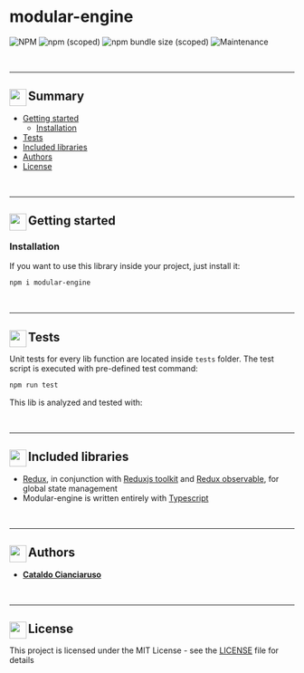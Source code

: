 # modular-engine

![NPM](https://img.shields.io/npm/l/modular-engine?label=License&style=for-the-badge)
![npm (scoped)](https://img.shields.io/npm/v/modular-engine?color=orange%20&label=Latest%20version&style=for-the-badge&logo=npm)
![npm bundle size (scoped)](https://img.shields.io/bundlephobia/min/modular-engine?label=Package%20size&style=for-the-badge&logo=npm)
![Maintenance](https://img.shields.io/maintenance/yes/2025?label=Maintained&style=for-the-badge)

<br>

---

## Summary<img align="left" alt="" src="https://user-images.githubusercontent.com/47371276/153879131-3e4416a4-b3fd-4208-beee-ccf672345bcc.png" width="30"/>

- [Getting started](#getting-started)
  - [Installation](#installation)
- [Tests](#tests)
- [Included libraries](#included-libraries)
- [Authors](#authors)
- [License](#license)

<br>

---

## Getting started<img src="https://user-images.githubusercontent.com/47371276/154059478-c044b278-5ef4-4036-8113-a18531e35194.svg" align="left" width="30" />

### Installation

If you want to use this library inside your project, just install it:

```sh
npm i modular-engine
```

<br>

---

## Tests<img align="left" alt="" src="https://user-images.githubusercontent.com/47371276/153876497-124aa299-63d9-46bf-a090-6d53a7417f4d.png" width="30"/>

Unit tests for every lib function are located inside `tests` folder. The test script is executed with pre-defined test command:

```sh
npm run test
```

This lib is analyzed and tested with:

<br>

---

## Included libraries<img align="left" src="https://user-images.githubusercontent.com/47371276/154185729-f3a000f1-6a4b-459a-82eb-6923db3cdbdb.svg" with="30" height="30" />

- [Redux](https://redux.js.org/), in conjunction with [Reduxjs toolkit](https://redux-toolkit.js.org/) and [Redux observable](https://redux-observable.js.org/), for global state management
- Modular-engine is written entirely with [Typescript](https://www.typescriptlang.org/)

<br>

---

## Authors<img align="left" src="https://user-images.githubusercontent.com/47371276/154069439-eece1dc0-a82c-4322-95f4-cf2211226fcf.png" alt="" width="30" />

- [**Cataldo Cianciaruso**](https://github.com/CianciarusoCataldo)

<br>

---

## License<img align="left" src="https://user-images.githubusercontent.com/47371276/154152300-69b2ebbd-2461-49a7-b1c9-3570f4b51156.png" alt="" width="30" />

This project is licensed under the MIT License - see the [LICENSE](LICENSE) file for details
